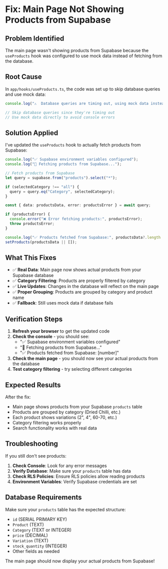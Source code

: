 # Fix: Main Page Not Showing Products from Supabase

## Problem Identified

The main page wasn't showing products from Supabase because the `useProducts` hook was configured to use mock data instead of fetching from the database.

## Root Cause

In `app/hooks/useProducts.ts`, the code was set up to skip database queries and use mock data:

```typescript
console.log("⚠️  Database queries are timing out, using mock data instead...");

// Skip database queries since they're timing out
// Use mock data directly to avoid console errors
```

## Solution Applied

I've updated the `useProducts` hook to actually fetch products from Supabase:

```typescript
console.log("✅ Supabase environment variables configured");
console.log("🔄 Fetching products from Supabase...");

// Fetch products from Supabase
let query = supabase.from("products").select("*");

if (selectedCategory !== "all") {
  query = query.eq("Category", selectedCategory);
}

const { data: productsData, error: productsError } = await query;

if (productsError) {
  console.error("❌ Error fetching products:", productsError);
  throw productsError;
}

console.log("✅ Products fetched from Supabase:", productsData?.length || 0);
setProducts(productsData || []);
```

## What This Fixes

- ✅ **Real Data**: Main page now shows actual products from your Supabase database
- ✅ **Category Filtering**: Products are properly filtered by category
- ✅ **Live Updates**: Changes in the database will reflect on the main page
- ✅ **Proper Grouping**: Products are grouped by category and product name
- ✅ **Fallback**: Still uses mock data if database fails

## Verification Steps

1. **Refresh your browser** to get the updated code
2. **Check the console** - you should see:
   - "✅ Supabase environment variables configured"
   - "🔄 Fetching products from Supabase..."
   - "✅ Products fetched from Supabase: [number]"
3. **Check the main page** - you should now see your actual products from the database
4. **Test category filtering** - try selecting different categories

## Expected Results

After the fix:
- Main page shows products from your Supabase `products` table
- Products are grouped by category (Dried Chilli, etc.)
- Each product shows variations (2", 4", 60-70, etc.)
- Category filtering works properly
- Search functionality works with real data

## Troubleshooting

If you still don't see products:

1. **Check Console**: Look for any error messages
2. **Verify Database**: Make sure your `products` table has data
3. **Check RLS Policies**: Ensure RLS policies allow reading products
4. **Environment Variables**: Verify Supabase credentials are set

## Database Requirements

Make sure your `products` table has the expected structure:
- `id` (SERIAL PRIMARY KEY)
- `Product` (TEXT)
- `Category` (TEXT or INTEGER)
- `price` (DECIMAL)
- `Variation` (TEXT)
- `stock_quantity` (INTEGER)
- Other fields as needed

The main page should now display your actual products from Supabase!
